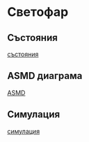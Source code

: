 # Светофар

## Състояния

[състояния](fig1.jpg)

## ASMD диаграма

[ASMD](asmd.png)

## Симулация

[симулация](sim.png)
